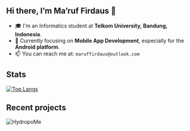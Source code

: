 ## Hi there, I’m Ma’ruf Firdaus 👋

* 🎓 I'm an Informatics student at **Telkom University, Bandung, Indonesia**.
* 🌱 Currently focusing on **Mobile App Development**, especially for the **Android platform**.
* 📫 You can reach me at: `maruffirdaus@outlook.com`

## Stats

[![Top Langs](https://github-readme-stats.vercel.app/api/top-langs/?username=maruffirdaus&layout=compact&langs_count=20&exclude_repo=tugas1-keamanan-siber)](https://github.com/anuraghazra/github-readme-stats)

## Recent projects

![HydropoMe](https://github.com/user-attachments/assets/8482abf3-7058-4ad0-96c9-abab2f5efefc)
